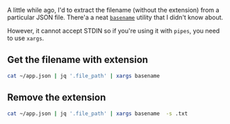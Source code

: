 A little while ago, I'd to extract the filename (without the extension) from a particular JSON file. There'a a neat [`basename`](https://man7.org/linux/man-pages/man1/basename.1.html) utility that I didn't know about.

However, it cannot accept STDIN so if you're using it with `pipes`, you need to use `xargs`.

## Get the filename with extension

```bash
cat ~/app.json | jq '.file_path' | xargs basename
```

## Remove the extension

```bash
cat ~/app.json | jq '.file_path' | xargs basename  -s .txt
```


